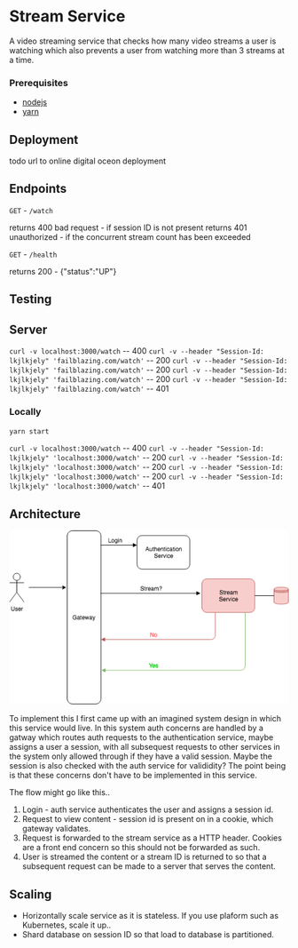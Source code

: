 # Stream Service

A video streaming service that checks how many video streams a user is watching which also prevents a user from watching more than 3 streams at a time.

### Prerequisites

- [nodejs](https://nodejs.org/en/)
- [yarn](https://yarnpkg.com/en/)

## Deployment

todo url to online digital oceon deployment

## Endpoints

`GET` - `/watch`

returns 400 bad request - if session ID is not present
returns 401 unauthorized - if the concurrent stream count has been exceeded

`GET` - `/health`

returns 200 - {"status":"UP"}

## Testing

## Server

`curl -v localhost:3000/watch` -- 400
`curl -v --header "Session-Id: lkjlkjely" 'failblazing.com/watch'` -- 200
`curl -v --header "Session-Id: lkjlkjely" 'failblazing.com/watch'` -- 200
`curl -v --header "Session-Id: lkjlkjely" 'failblazing.com/watch'` -- 200
`curl -v --header "Session-Id: lkjlkjely" 'failblazing.com/watch'` -- 401


### Locally

`yarn start`

`curl -v localhost:3000/watch` -- 400
`curl -v --header "Session-Id: lkjlkjely" 'localhost:3000/watch'` -- 200
`curl -v --header "Session-Id: lkjlkjely" 'localhost:3000/watch'` -- 200
`curl -v --header "Session-Id: lkjlkjely" 'localhost:3000/watch'` -- 200
`curl -v --header "Session-Id: lkjlkjely" 'localhost:3000/watch'` -- 401


## Architecture

![Imagined context..](diagram/architecture.png)

To implement this I first came up with an imagined system design in which this service would live. In this system auth concerns are handled by a gatway which routes auth requests to the authentication service, maybe assigns a user a session, with all subsequest requests to other services in the system only allowed through if they have a valid session. Maybe the session is also checked with the auth service for valididity? The point being is that these concerns don't have to be implemented in this service.

The flow might go like this..
1. Login - auth service authenticates the user and assigns a session id.
2. Request to view content - session id is present on in a cookie, which gateway validates.
3. Request is forwarded to the stream service as a HTTP header. Cookies are a front end concern so this should not be forwarded as such.
4. User is streamed the content or a stream ID is returned to so that a subsequent request can be made to a server that serves the content.


## Scaling

* Horizontally scale service as it is stateless. If you use plaform such as Kubernetes, scale it up..
* Shard database on session ID so that load to database is partitioned.